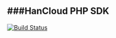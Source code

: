 ###HanCloud PHP SDK
---
[![Build Status](https://travis-ci.com/ycjiafei/server-sdk-php.svg?branch=main)](https://travis-ci.com/ycjiafei/server-sdk-php)